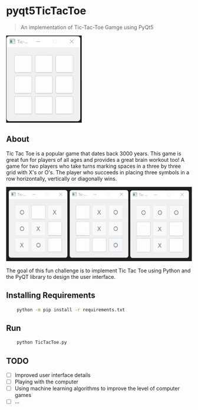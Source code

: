 # pyqt5TicTacToe
> An implementation of Tic-Tac-Toe Gamge using PyQt5

![screenshot](images/screenshot.png)

## About
Tic Tac Toe is a popular game that dates back 3000 years. This game is great fun for players of all ages and provides a great brain workout too! A game for two players who take turns marking spaces in a three by three grid with X's or O's. The player who succeeds in placing three symbols in a row horizontally, vertically or diagonally wins.

![screenshot](images/wins.png)

The goal of this fun challenge is to implement Tic Tac Toe using Python and the PyQT library to design the user interface.

## Installing Requirements
```sh
    python -m pip install -r requirements.txt
```

## Run
```sh
    python TicTacToe.py
```

## TODO
- [ ] Improved user interface details
- [ ] Playing with the computer
- [ ] Using machine learning algorithms to improve the level of computer games
- [ ] ...
